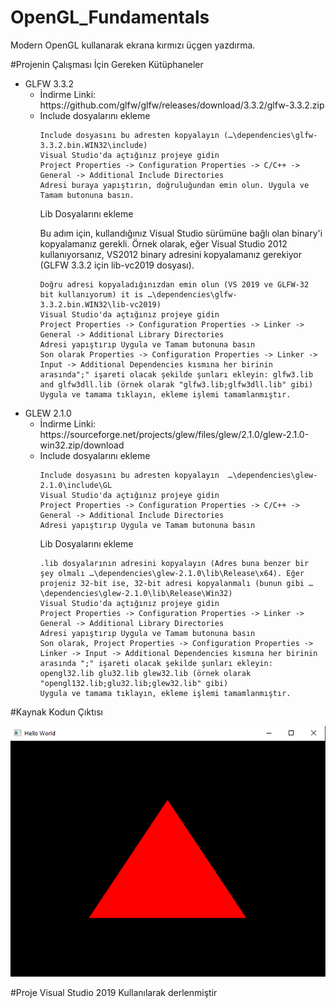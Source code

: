 # OpenGL_Fundamentals
Modern OpenGL kullanarak ekrana kırmızı üçgen yazdırma.

#Projenin Çalışması İçin Gereken Kütüphaneler

<ul>  
  <li>GLFW 3.3.2
   <ul>
    <li> İndirme Linki: https://github.com/glfw/glfw/releases/download/3.3.2/glfw-3.3.2.zip </li>
    <li> Include dosyalarını ekleme

    Include dosyasını bu adresten kopyalayın (…\dependencies\glfw-3.3.2.bin.WIN32\include)
    Visual Studio'da açtığınız projeye gidin
    Project Properties -> Configuration Properties -> C/C++ -> General -> Additional Include Directories
    Adresi buraya yapıştırın, doğruluğundan emin olun. Uygula ve Tamam butonuna basın.

Lib Dosyalarını ekleme

Bu adım için, kullandığınız Visual Studio sürümüne bağlı olan binary'i kopyalamanız gerekli. Örnek olarak, eğer Visual Studio 2012 kullanıyorsanız, VS2012 binary adresini kopyalamanız gerekiyor (GLFW 3.3.2 için lib-vc2019 dosyası).

    Doğru adresi kopyaladığınızdan emin olun (VS 2019 ve GLFW-32 bit kullanıyorum) it is …\dependencies\glfw-3.3.2.bin.WIN32\lib-vc2019)
    Visual Studio'da açtığınız projeye gidin
    Project Properties -> Configuration Properties -> Linker -> General -> Additional Library Directories
    Adresi yapıştırıp Uygula ve Tamam butonuna basın
    Son olarak Properties -> Configuration Properties -> Linker -> Input -> Additional Dependencies kısmına her birinin arasında";" işareti olacak şekilde şunları ekleyin: glfw3.lib and glfw3dll.lib (örnek olarak "glfw3.lib;glfw3dll.lib" gibi)
    Uygula ve tamama tıklayın, ekleme işlemi tamamlanmıştır.
</li>
   </ul>
  </li>
  <li>GLEW 2.1.0
    <ul>
      <li>İndirme Linki: https://sourceforge.net/projects/glew/files/glew/2.1.0/glew-2.1.0-win32.zip/download </li>
      <li> Include dosyalarını ekleme

    Include dosyasını bu adresten kopyalayın  …\dependencies\glew-2.1.0\include\GL
    Visual Studio'da açtığınız projeye gidin
    Project Properties -> Configuration Properties -> C/C++ -> General -> Additional Include Directories
    Adresi yapıştırıp Uygula ve Tamam butonuna basın

Lib Dosyalarını ekleme

    .lib dosyalarının adresini kopyalayın (Adres buna benzer bir şey olmalı …\dependencies\glew-2.1.0\lib\Release\x64). Eğer projeniz 32-bit ise, 32-bit adresi kopyalanmalı (bunun gibi …\dependencies\glew-2.1.0\lib\Release\Win32)
    Visual Studio'da açtığınız projeye gidin
    Project Properties -> Configuration Properties -> Linker -> General -> Additional Library Directories
    Adresi yapıştırıp Uygula ve Tamam butonuna basın
    Son olarak, Project Properties -> Configuration Properties -> Linker -> Input -> Additional Dependencies kısmına her birinin arasında ";" işareti olacak şekilde şunları ekleyin: opengl32.lib glu32.lib glew32.lib (örnek olarak "opengl132.lib;glu32.lib;glew32.lib" gibi)
    Uygula ve tamama tıklayın, ekleme işlemi tamamlanmıştır.
</li>
    </ul>  
  </ul>


#Kaynak Kodun Çıktısı

![](https://github.com/cagin2245/OpenGL_Fundamentals/blob/master/output.PNG)


#Proje Visual Studio 2019 Kullanılarak derlenmiştir
